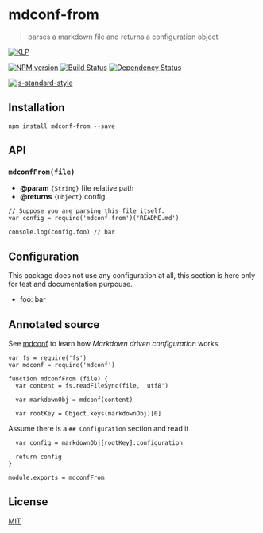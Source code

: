 # mdconf-from

> parses a markdown file and returns a configuration object

[![KLP](https://img.shields.io/badge/kiss-literate-orange.svg)](http://g14n.info/kiss-literate-programming)

[![NPM version](https://badge.fury.io/js/algebra-group.svg)](http://badge.fury.io/js/algebra-group) [![Build Status](https://travis-ci.org/fibo/algebra-group.svg?branch=master)](https://travis-ci.org/fibo/algebra-group?branch=master) [![Dependency Status](https://gemnasium.com/fibo/algebra-group.svg)](https://gemnasium.com/fibo/algebra-group)

[![js-standard-style](https://cdn.rawgit.com/feross/standard/master/badge.svg)](https://github.com/feross/standard)

## Installation

```
npm install mdconf-from --save
```

## API

### `mdconfFrom(file)`

* **@param** `{String}` file relative path
* **@returns** `{Object}` config

```
// Suppose you are parsing this file itself.
var config = require('mdconf-from')('README.md')

console.log(config.foo) // bar
```

## Configuration

This package does not use any configuration at all, this section is
here only for test and documentation purpouse.

* foo: bar

## Annotated source

See [mdconf][mdconf] to learn how *Markdown driven configuration* works.

    var fs = require('fs')
    var mdconf = require('mdconf')

    function mdconfFrom (file) {
      var content = fs.readFileSync(file, 'utf8')

      var markdownObj = mdconf(content)

      var rootKey = Object.keys(markdownObj)[0]

Assume there is a `## Configuration` section and read it

      var config = markdownObj[rootKey].configuration

      return config
    }

    module.exports = mdconfFrom

## License

[MIT](http://g14n.info/mit-license)

[mdconf]: https://github.com/tj/mdconf
